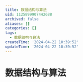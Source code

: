 ```yaml
---
title: 数据结构与算法
uid: 1125899907442688
archived: false
aliases: []
categories: []
tags:
  - 数据结构与算法
createTime: '2024-04-22 10:39:52'
updateTime: '2024-04-22 10:39:52'
---
```


# 数据结构与算法
